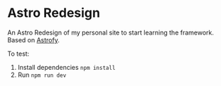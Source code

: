 # Astro Redesign

An Astro Redesign of my personal site to start learning the framework. Based on [Astrofy](https://astro.build/themes/details/astrofy/).

To test:

1. Install dependencies `npm install`
2. Run `npm run dev`
